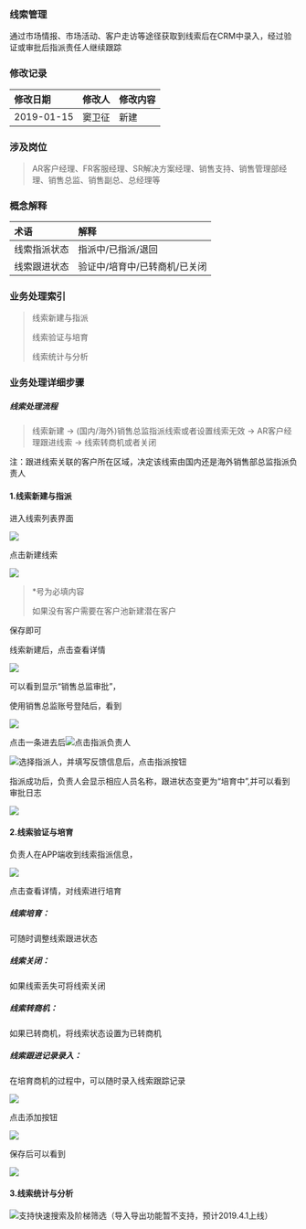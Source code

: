 ### 线索管理

通过市场情报、市场活动、客户走访等途径获取到线索后在CRM中录入，经过验证或审批后指派责任人继续跟踪

### 修改记录

| 修改日期 | 修改人 | 修改内容 |
| :--- | :--- | :--- |
| 2019-01-15 | 窦卫征 | 新建 |

### 涉及岗位

> AR客户经理、FR客服经理、SR解决方案经理、销售支持、销售管理部经理、销售总监、销售副总、总经理等

### 概念解释

| 术语 | 解释 |
| :--- | :--- |
| 线索指派状态 | 指派中/已指派/退回 |
| 线索跟进状态 | 验证中/培育中/已转商机/已关闭 |

### 业务处理索引

> 线索新建与指派
>
> 线索验证与培育
>
> 线索统计与分析

### 业务处理详细步骤

##### 线索处理流程

> 线索新建 -&gt; \(国内/海外\)销售总监指派线索或者设置线索无效 -&gt; AR客户经理跟进线索 -&gt; 线索转商机或者关闭

注：跟进线索关联的客户所在区域，决定该线索由国内还是海外销售部总监指派负责人

#### 1.线索新建与指派

进入线索列表界面

![](/assets/xsxj28181.png)

点击新建线索

![](/assets/xjxs281011.png)

> \*号为必填内容
>
> 如果没有客户需要在客户池新建潜在客户

保存即可

线索新建后，点击查看详情

![](/assets/xsxqck1092.png)

可以看到显示“销售总监审批”，

使用销售总监账号登陆后，看到

![](/assets/xszjsplcq2881.png)

点击一条进去后![](/assets/xszpfzr281811.png)点击指派负责人

![](/assets/zpfzr1882.png)选择指派人，并填写反馈信息后，点击指派按钮

指派成功后，负责人会显示相应人员名称，跟进状态变更为“培育中”,并可以看到审批日志

![](/assets/xiansuozprz2881.png)

#### 2.线索验证与培育

负责人在APP端收到线索指派信息，

![](/assets/sdzpxx.png)

点击查看详情，对线索进行培育

##### 线索培育：

可随时调整线索跟进状态

##### 线索关闭：

如果线索丢失可将线索关闭

##### 线索转商机：

如果已转商机，将线索状态设置为已转商机

##### 线索跟进记录录入：

在培育商机的过程中，可以随时录入线索跟踪记录

![](/assets/xsgzjllr19281.png)

点击添加按钮

![](/assets/xjxsgzjllr281.png)

保存后可以看到

![](/assets/xsgzjl2881.png)

#### 3.线索统计与分析

![](/assets/xsdq2881811.png)支持快速搜索及阶梯筛选（导入导出功能暂不支持，预计2019.4.1上线）

